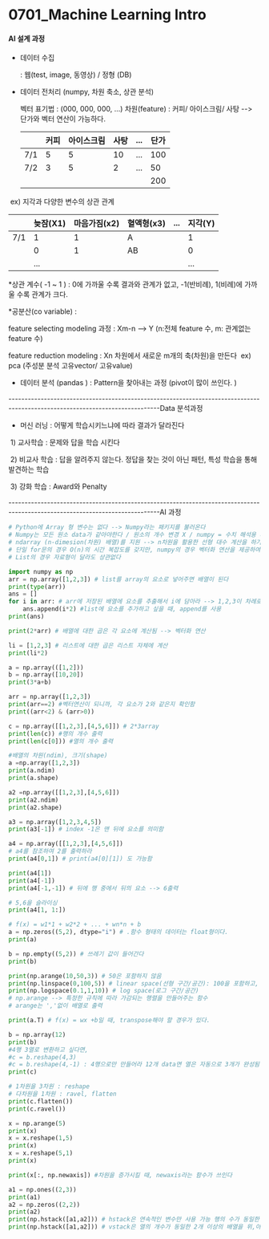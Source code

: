 # 0701_Machine Learning Intro



#### AI 설계 과정​

* 데이터 수집 

  : 웹(test, image, 동영상) / 정형 (DB)

* 데이터 전처리 (numpy, 차원 축소, 상관 분석)

  벡터 표기법 : (000, 000, 000, ...)
  차원(feature) : 커피/ 아이스크림/ 사탕  --> 단가와 벡터 연산이 가능하다.

  |      | 커피   | 아이스크림 | 사탕   | ...  | 단가   |
  | ---- | ---- | ----- | ---- | ---- | ---- |
  | 7/1  | 5    | 5     | 10   | ...  | 100  |
  | 7/2  | 3    | 5     | 2    | ...  | 50   |
  |      |      |       |      |      | 200  |



​	ex) 지각과 다양한 변수의 상관 관계

|      | 늦잠(X1) | 마음가짐(x2) | 혈액형(x3) | ...  | 지각(Y) |
| ---- | ------ | -------- | ------- | ---- | ----- |
| 7/1  | 1      | 1        | A       |      | 1     |
|      | 0      | 1        | AB      |      | 0     |
|      | ...    |          |         |      | ...   |

*상관 계수( -1 ~ 1 ) : 0에 가까울 수록 결과와 관계가 없고, -1(반비례), 1(비례)에 가까울 수록 관계가 크다.  

*공분산(co variable) : 



feature selecting modeling 과정 : Xm-n  --> Y (n:전체 feature 수, m: 관계없는 feature 수)

feature reduction modeling : Xn 차원에서 새로운 m개의 축(차원)을 만든다
​							ex) pca (주성분 분석 고유vector/ 고유value)

* 데이터 분석 (pandas )
  : Pattern을 찾아내는 과정 (pivot이 많이 쓰인다. )

-----------------------------------------------------------------------------------------------------------------------------Data 분석과정

* 머신 러닝
  : 어떻게 학습시키느냐에 따라 결과가 달라진다



​	1) 교사학습 : 문제와 답을 학습 시킨다

​	2) 비교사 학습 : 답을 알려주지 않는다. 정답을 찾는 것이 아닌 패턴, 특성 학습을 통해 발견하는 학습

​	3) 강화 학습 : Award와 Penalty



-----------------------------------------------------------------------------------------------------------------------------AI 과정



```python
# Python에 Array 형 변수는 없다 --> Numpy라는 패키지를 불러온다
# Numpy는 모든 원소 data가 같아야한다 / 원소의 개수 변경 X / numpy = 수치 해석용 패키지
# ndarray (n-dimesion(차원) 배열)를 지원 --> n차원을 활용한 선형 대수 계산을 하기 위함
# 단일 for문의 경우 O(n)의 시간 복잡도를 갖지만, numpy의 경우 벡터화 연산을 제공하여 복잡한 연산이 가능하다
# List의 경우 자료형이 달라도 상관없다

import numpy as np
arr = np.array([1,2,3]) # list를 array의 요소로 넣어주면 배열이 된다
print(type(arr))
ans = []
for i in arr: # arr에 저장된 배열에 요소를 추출해서 i에 담아라 --> 1,2,3이 차례로 들어감
    ans.append(i*2) #list에 요소를 추가하고 싶을 때, append를 사용
print(ans)

print(2*arr) # 배열에 대한 곱은 각 요소에 계산됨 --> 벡터화 연산

li = [1,2,3] # 리스트에 대한 곱은 리스트 자체에 계산
print(li*2)

a = np.array(([1,2]))
b = np.array([10,20])
print(3*a+b)

arr = np.array([1,2,3])
print(arr==2) #벡터연산이 되니까, 각 요소가 2와 같은지 확인함
print((arr<2) & (arr>0))

c = np.array([[1,2,3],[4,5,6]]) # 2*3array
print(len(c)) #행의 개수 출력
print(len(c[0])) #열의 개수 출력

#배열의 차원(ndim), 크기(shape)
a =np.array([1,2,3])
print(a.ndim)
print(a.shape)

a2 =np.array([[1,2,3],[4,5,6]])
print(a2.ndim)
print(a2.shape)

a3 = np.array([1,2,3,4,5])
print(a3[-1]) # index -1은 맨 뒤에 요소를 의미함

a4 = np.array([[1,2,3],[4,5,6]])
# a4를 참조하여 2를 출력하라
print(a4[0,1]) # print(a4[0][1]) 도 가능함

print(a4[1])
print(a4[-1])
print(a4[-1,-1]) # 뒤에 행 중에서 뒤의 요소 --> 6출력

# 5,6을 슬라이싱
print(a4[1, 1:])

# f(x) = w1*1 + w2*2 + ... + wn*n + b
a = np.zeros((5,2), dtype="i") # .함수 형태의 데이터는 float형이다.
print(a)

b = np.empty((5,2)) # 쓰레기 값이 들어간다
print(b)

print(np.arange(10,50,3)) # 50은 포함하지 않음
print(np.linspace(0,100,5)) # linear space(선형 구간/공간): 100을 포함하고, 5구간으로 바꿔준다
print(np.logspace(0.1,1,10)) # log space(로그 구간/공간)
# np.arange --> 특정한 규칙에 따라 가감되는 행렬을 만들어주는 함수
# arange는 ','없이 배열로 출력

print(a.T) # f(x) = wx +b일 때, transpose해야 할 경우가 있다.

b = np.array(12)
print(b)
#4행 3열로 변환하고 싶다면,
#c = b.reshape(4,3)
#c = b.reshape(4,-1) : 4행으로만 만들어라 12개 data면 열은 자동으로 3개가 완성됨
print(c)

# 1차원을 3차원 : reshape
# 다차원을 1차원 : ravel, flatten
print(c.flatten())
print(c.ravel())

x = np.arange(5)
print(x)
x = x.reshape(1,5)
print(x)
x = x.reshape(5,1)
print(x)

print(x[:, np.newaxis]) #차원을 증가시킬 때, newaxis라는 함수가 쓰인다

a1 = np.ones((2,3))
print(a1)
a2 = np.zeros((2,2))
print(a2)
print(np.hstack([a1,a2])) # hstack은 연속적인 변수만 사용 가능 행의 수가 동일한 2개 이상의 배열을 연결
print(np.hstack([a1,a2])) # vstack은 열의 개수가 동일한 2개 이상의 배열을 위,아래로 연결
```





